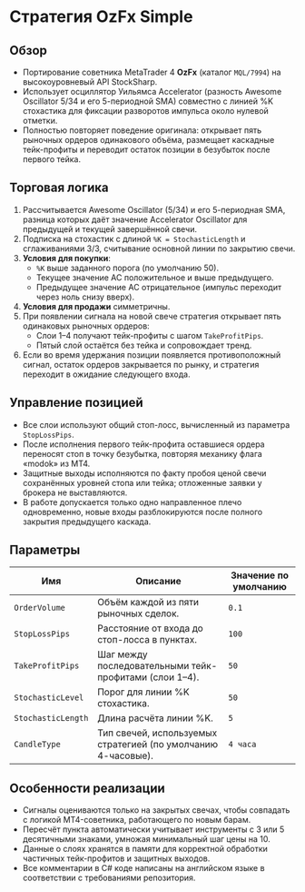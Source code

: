 # Стратегия OzFx Simple

## Обзор
- Портирование советника MetaTrader 4 **OzFx** (каталог `MQL/7994`) на высокоуровневый API StockSharp.
- Использует осциллятор Уильямса Accelerator (разность Awesome Oscillator 5/34 и его 5-периодной SMA) совместно с линией %K стохастика для фиксации разворотов импульса около нулевой отметки.
- Полностью повторяет поведение оригинала: открывает пять рыночных ордеров одинакового объёма, размещает каскадные тейк-профиты и переводит остаток позиции в безубыток после первого тейка.

## Торговая логика
1. Рассчитывается Awesome Oscillator (5/34) и его 5-периодная SMA, разница которых даёт значение Accelerator Oscillator для предыдущей и текущей завершённой свечи.
2. Подписка на стохастик с длиной `%K = StochasticLength` и сглаживаниями 3/3, считывание основной линии по закрытию свечи.
3. **Условия для покупки**:
   - `%K` выше заданного порога (по умолчанию 50).
   - Текущее значение AC положительное и выше предыдущего.
   - Предыдущее значение AC отрицательное (импульс переходит через ноль снизу вверх).
4. **Условия для продажи** симметричны.
5. При появлении сигнала на новой свече стратегия открывает пять одинаковых рыночных ордеров:
   - Слои 1–4 получают тейк-профиты с шагом `TakeProfitPips`.
   - Пятый слой остаётся без тейка и сопровождает тренд.
6. Если во время удержания позиции появляется противоположный сигнал, остаток ордеров закрывается по рынку, и стратегия переходит в ожидание следующего входа.

## Управление позицией
- Все слои используют общий стоп-лосс, вычисленный из параметра `StopLossPips`.
- После исполнения первого тейк-профита оставшиеся ордера переносят стоп в точку безубытка, повторяя механику флага «modok» из MT4.
- Защитные выходы исполняются по факту пробоя ценой свечи сохранённых уровней стопа или тейка; отложенные заявки у брокера не выставляются.
- В работе допускается только одно направленное плечо одновременно, новые входы разблокируются после полного закрытия предыдущего каскада.

## Параметры
| Имя | Описание | Значение по умолчанию |
| --- | --- | --- |
| `OrderVolume` | Объём каждой из пяти рыночных сделок. | `0.1` |
| `StopLossPips` | Расстояние от входа до стоп-лосса в пунктах. | `100` |
| `TakeProfitPips` | Шаг между последовательными тейк-профитами (слои 1–4). | `50` |
| `StochasticLevel` | Порог для линии %K стохастика. | `50` |
| `StochasticLength` | Длина расчёта линии %K. | `5` |
| `CandleType` | Тип свечей, используемых стратегией (по умолчанию 4-часовые). | `4 часа` |

## Особенности реализации
- Сигналы оцениваются только на закрытых свечах, чтобы совпадать с логикой MT4-советника, работающего по новым барам.
- Пересчёт пункта автоматически учитывает инструменты с 3 или 5 десятичными знаками, умножая минимальный шаг цены на 10.
- Данные о слоях хранятся в памяти для корректной обработки частичных тейк-профитов и защитных выходов.
- Все комментарии в C# коде написаны на английском языке в соответствии с требованиями репозитория.
